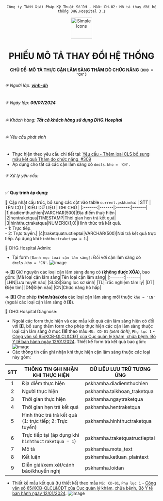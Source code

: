 <div align="center">

`Công ty TNHH Giải Pháp Kỹ Thuật Số DH - Mẫu: DH-02: Mô tả thay đổi hệ thống DHG.Hospital 3.1`

</div>
<div align="center">
  <img src="https://raw.githubusercontent.com/dh-hos/dhg.hospitalprinter/main/Deploy_Tools/Logo.ico" alt="Simple Icons" width=70>
  <h1>PHIẾU MÔ TẢ THAY ĐỔI HỆ THỐNG</h1>  
</div>
<div align="center">

#### CHỦ ĐỀ: MÔ TẢ THỰC CẬN LÂM SÀNG THĂM DÒ CHỨC NĂNG `(KHO = 'CN')`
</div>

###### :eight_spoked_asterisk: Người lập: [**vinh-dh**](https://github.com/vinh-dh)
###### :eight_spoked_asterisk: Ngày lập: **09/07/2024**
###### :eight_spoked_asterisk: Khách hàng: **Tất cả khách hàng sử dụng DHG.Hospital**
###### :eight_spoked_asterisk: Yêu cầu phát sinh

- Thực hiện theo yêu cầu chi tiết tại: [Yêu cầu - Thêm loại CLS bổ sung mẫu kết quả Thăm do chức năng.  #309](https://github.com/dh-hos/To_Lap_Trinh/issues/309)
- Áp dụng cho tất cả các cận lâm sàng có `dmcls.kho = 'CN'`.
###### :eight_spoked_asterisk: Xử lý yêu cầu:

:white_check_mark: **Quy trình áp dụng:** 

:blue_book: Cập nhật cấu trúc, bổ sung các cột vào table `current.pskhamha`: 
| STT | TÊN CỘT | KIỂU DỮ LIỆU | GHI CHÚ |
|:-------:|-------|:-------:|-------|
|1|diadiemthuchien|VARCHAR(500)|Địa điểm thực hiện|
|2|hentraketqua|TIMESTAMP|Thời gian hẹn trả kết quả|
|3|hinhthuctraketqua|NUMERIC(1,0)|Hình thức trả kết quả.<br/>- 1: Trực tiếp.<br/>- 2: Trực tuyến.|
|4|traketquatructieptai|VARCHAR(500)|Nơi trả kết quả trực tiếp. Áp dụng khi `hinhthuctraketqua = 1`.|

:blue_book: DHG.Hospital Admin: 
- Tại form `[Danh mục Loại cận lâm sàng]`: Đối với cận lâm sàng có `dmcls.kho = 'CN'`. 
![image](https://github.com/dh-hos/Mo-ta-he-thong/assets/112069710/ac0a9d8e-3bb2-4474-a2bc-20dc060328ad)

⇒ **[I]** Giữ nguyên các loại cận lâm sàng đang có **(không được XÓA)**, bao gồm:
|Mã loại cận lâm sàng|Tên loại cận lâm sàng|
|:-------:|-------|
|LHN|Lưu huyết não|
|SLSS|Sàng lọc sơ sinh|
|TL|Trắc nghiệm tâm lý|
|DT|Điện tim|
|DN|Điện não|
|CN|Chức năng hô hấp|

⇒ **[II]** Cho phép **thêm/sửa/xóa** các loại cận lâm sàng mới thuộc `kho = 'CN'` (ngoài các loại cận lâm sàng ở **[I]**).

:blue_book: DHG.Hospital Diagnose:
- Ngoài các form thực hiện và các mẫu kết quả cận lâm sàng hiện có đối với **[I]**, bổ sung thêm form cho phép thực hiện các cận lâm sàng thuộc loại cận lâm sàng ở mục **[II]** theo mẫu `MS: CD-01` *(xem ảnh)*, `Phụ lục 1` - [Công văn số 65/KCB-QLCL&CĐT của Cục quản lý khám, chữa bệnh, Bộ Y tế ban hành ngày 12/01/2024](https://kcb.vn/cong-van/trien-khai-mau-benh-an-mau-giay-phieu-y-theo-thong-tu-so-32-2023-tt-byt-va-tiep-tuc-nghien-cuu-thu-nghiem-thi-diem-mot-s.html). Thiết kế form trả kết quả bao gồm:
![image](https://github.com/dh-hos/Mo-ta-he-thong/assets/112069710/b9668bb2-4d18-4bae-857a-3972caaffd92)
- Các thông tin cần ghi nhận khi thực hiện cận lâm sàng thuộc các loại này gồm:

| STT | THÔNG TIN GHI NHẬN KHI THỰC HIỆN | DỮ LIỆU LƯU TRỮ TƯƠNG ỨNG |
|:-------:|-------|-------|
|1|Địa điểm thực hiện|pskhamha.diadiemthuchien|
|2|Người thực hiện|pskhamha.taikhoan_traketqua|
|3|Thời gian thực hiện|pskhamha.ngaytraketqua|
|4|Thời gian hẹn trả kết quả|pskhamha.hentraketqua|
|5|Hình thức trả trả kết quả (1: trực tiếp; 2: Trực tuyến)|pskhamha.hinhthuctraketqua|
|6|Trực tiếp tại (áp dụng khi `hinhthuctraketqua = 1`)|pskhamha.traketquatructieptai|
|7|Mô tả|pskhamha.mota_text|
|8|Kết luận|pskhamha.ketluan_plaintext|
|9|Diễn giải/xem xét/cảnh báo/khuyến nghị|pskhamha.loidan|
- Thiết kế mẫu kết quả (tự thiết kế) theo mẫu `MS: CD-01`, `Phụ lục 1` - [Công văn số 65/KCB-QLCL&CĐT của Cục quản lý khám, chữa bệnh, Bộ Y tế ban hành ngày 12/01/2024](https://kcb.vn/cong-van/trien-khai-mau-benh-an-mau-giay-phieu-y-theo-thong-tu-so-32-2023-tt-byt-va-tiep-tuc-nghien-cuu-thu-nghiem-thi-diem-mot-s.html).
![image](https://github.com/dh-hos/Mo-ta-he-thong/assets/112069710/58ffae93-96b9-4d08-83d2-bc86e1086f23)
